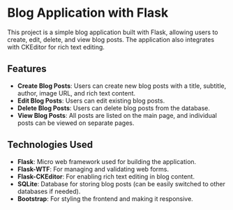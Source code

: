 # Blog Application with Flask

This project is a simple blog application built with Flask, allowing users to create, edit, delete, and view blog posts. The application also integrates with CKEditor for rich text editing.

## Features

- **Create Blog Posts**: Users can create new blog posts with a title, subtitle, author, image URL, and rich text content.
- **Edit Blog Posts**: Users can edit existing blog posts.
- **Delete Blog Posts**: Users can delete blog posts from the database.
- **View Blog Posts**: All posts are listed on the main page, and individual posts can be viewed on separate pages.

## Technologies Used

- **Flask**: Micro web framework used for building the application.
- **Flask-WTF**: For managing and validating web forms.
- **Flask-CKEditor**: For enabling rich text editing in blog content.
- **SQLite**: Database for storing blog posts (can be easily switched to other databases if needed).
- **Bootstrap**: For styling the frontend and making it responsive.
